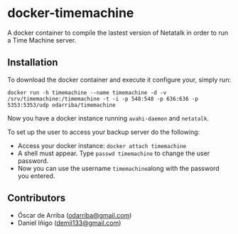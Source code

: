 # docker-timemachine
A docker container to compile the lastest version of Netatalk in order to run a Time Machine server.

## Installation

To download the docker container and execute it configure your, simply run:

`docker run -h timemachine --name timemachine -d -v /srv/timemachine:/timemachine -t -i -p 548:548 -p 636:636 -p 5353:5353/udp odarriba/timemachine`

Now you have a docker instance running `avahi-daemon` and `netatalk`.

To set up the user to access your backup server do the following:
* Access your docker instance: `docker attach timemachine`
* A shell must appear. Type `passwd timemachine` to change the user password.
* Now you can use the username `timemachine`along with the password you entered.

## Contributors

* Óscar de Arriba (odarriba@gmail.com)
* Daniel Iñigo (demil133@gmail.com)
